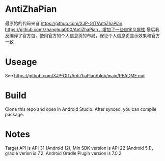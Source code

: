 # AntiZhaPian
最原始的代码来自 https://github.com/XJP-GIT/AntiZhaPian
https://github.com/zhanghua000/AntiZhaPian，增加了一些自定义属性
最后我反编译了官方包，使用官方的个人信息页的布局，保证个人信息页显示效果和官方一致

# Useage
See https://github.com/XJP-GIT/AntiZhaPian/blob/main/README.md

# Build
Clone this repo and open in Android Studio. After synced, you can compile package.

# Notes
Target API is API 31 (Android 12), Min SDK version is API 22 (Android 5.1), gradle verion is 7.2, Android Gradle Plugin version is 7.0.2
